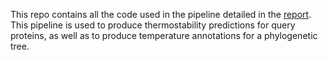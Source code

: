 This repo contains all the code used in the pipeline detailed in the [report](https://github.com/gwyldbore/BIOX7004_report/blob/main/WYLDBORE_Georgia_43235779_BIOX7004_ResearchReport.pdf). 
This pipeline is used to produce thermostability predictions for query proteins, as well as to produce temperature annotations for a phylogenetic tree. 
